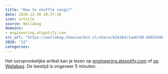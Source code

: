 ```yaml
---
title: "How to shuffle songs?"
date: 2020-12-30 20:37:30
icon: article
source: Wallabag
domains:
- engineering.atspotify.com
src_url: "https://wallabag.thewiserbit.nl/share/616364c1aa67d0.86655490"
2020: "12"
categories:
---
```

Het oorspronkelijke artikel kan je lezen op [engineering.atspotify.com](https://engineering.atspotify.com/2014/02/28/how-to-shuffle-songs/) of [op Wallabag](https://wallabag.thewiserbit.nl/share/616364c1aa67d0.86655490). De leestijd is ongeveer 5 minuten.